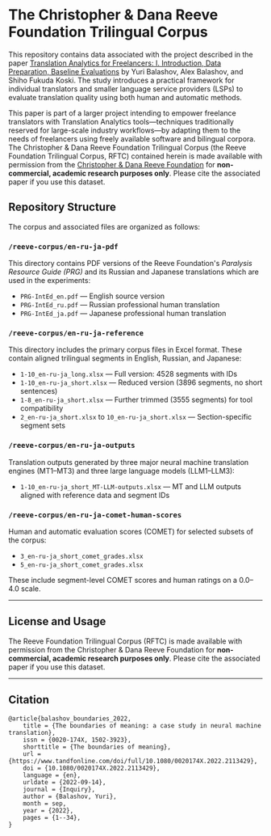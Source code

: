 # The Christopher & Dana Reeve Foundation Trilingual Corpus
This repository contains data associated with the project described in the paper [Translation Analytics for Freelancers: I. Introduction, Data Preparation, Baseline Evaluations](https://arxiv.org/abs/2210.00613) by Yuri Balashov, Alex Balashov, and Shiho Fukuda Koski. The study introduces a practical framework for individual translators and smaller language service providers (LSPs) to evaluate translation quality using both human and automatic methods.

This paper is part of a larger project intending to empower freelance translators with Translation Analytics tools—techniques traditionally reserved for large-scale industry workflows—by adapting them to the needs of freelancers using freely available software and bilingual corpora. The Christopher & Dana Reeve Foundation Trilingual Corpus (the Reeve Foundation Trilingual Corpus, RFTC) contained herein is made available with permission from the [Christopher & Dana Reeve Foundation](https://www.christopherreeve.org/) for **non-commercial, academic research purposes only**. Please cite the associated paper if you use this dataset.

## Repository Structure

The corpus and associated files are organized as follows:

### `/reeve-corpus/en-ru-ja-pdf`
This directory contains PDF versions of the Reeve Foundation's *Paralysis Resource Guide (PRG)* and its Russian and Japanese translations which are used in the experiments:

- `PRG-IntEd_en.pdf` — English source version  
- `PRG-IntEd_ru.pdf` — Russian professional human translation  
- `PRG-IntEd_ja.pdf` — Japanese professional human translation  

### `/reeve-corpus/en-ru-ja-reference`
This directory includes the primary corpus files in Excel format. These contain aligned trilingual segments in English, Russian, and Japanese:

- `1-10_en-ru-ja_long.xlsx` — Full version: 4528 segments with IDs  
- `1-10_en-ru-ja_short.xlsx` — Reduced version (3896 segments, no short sentences)  
- `1-8_en-ru-ja_short.xlsx` — Further trimmed (3555 segments) for tool compatibility  
- `2_en-ru-ja_short.xlsx` to `10_en-ru-ja_short.xlsx` — Section-specific segment sets

### `/reeve-corpus/en-ru-ja-outputs`
Translation outputs generated by three major neural machine translation engines (MT1–MT3) and three large language models (LLM1–LLM3):

- `1-10_en-ru-ja_short_MT-LLM-outputs.xlsx` — MT and LLM outputs aligned with reference data and segment IDs  

### `/reeve-corpus/en-ru-ja-comet-human-scores`
Human and automatic evaluation scores (COMET) for selected subsets of the corpus:

- `3_en-ru-ja_short_comet_grades.xlsx`  
- `5_en-ru-ja_short_comet_grades.xlsx`  

These include segment-level COMET scores and human ratings on a 0.0–4.0 scale.

---

## License and Usage

The Reeve Foundation Trilingual Corpus (RFTC) is made available with permission from the Christopher & Dana Reeve Foundation for **non-commercial, academic research purposes only**. Please cite the associated paper if you use this dataset.

---

## Citation

```
@article{balashov_boundaries_2022,
	title = {The boundaries of meaning: a case study in neural machine translation},
	issn = {0020-174X, 1502-3923},
	shorttitle = {The boundaries of meaning},
	url = {https://www.tandfonline.com/doi/full/10.1080/0020174X.2022.2113429},
	doi = {10.1080/0020174X.2022.2113429},
	language = {en},
	urldate = {2022-09-14},
	journal = {Inquiry},
	author = {Balashov, Yuri},
	month = sep,
	year = {2022},
	pages = {1--34},
}
```
